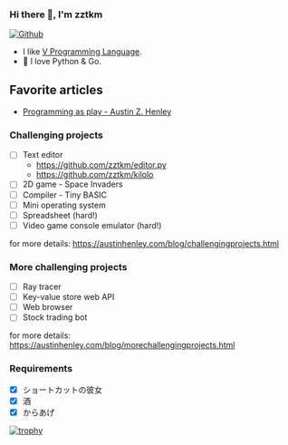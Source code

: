 ### Hi there 👋, I'm zztkm


[![Github](https://img.shields.io/github/followers/zztkm?label=Follow&style=social)](https://github.com/zztkm)


- I like [V Programming Language](https://github.com/vlang/v).
- 🌱 I love Python & Go.


## Favorite articles

- [Programming as play - Austin Z. Henley](https://austinhenley.com/blog/programmingasplay.html)


### Challenging projects

- [ ] Text editor
  - https://github.com/zztkm/editor.py
  - https://github.com/zztkm/kilolo
- [ ] 2D game - Space Invaders
- [ ] Compiler - Tiny BASIC
- [ ] Mini operating system
- [ ] Spreadsheet (hard!)
- [ ] Video game console emulator (hard!)

for more details: https://austinhenley.com/blog/challengingprojects.html

### More challenging projects

- [ ] Ray tracer
- [ ] Key-value store web API
- [ ] Web browser
- [ ] Stock trading bot

for more details: https://austinhenley.com/blog/morechallengingprojects.html

<!--
**zztkm/zztkm** is a ✨ _special_ ✨ repository because its `README.md` (this file) appears on your GitHub profile.

Here are some ideas to get you started:

- 🔭 I’m currently working on ...
- 🌱 I’m currently learning ...
- 👯 I’m looking to collaborate on ...
- 🤔 I’m looking for help with ...
- 💬 Ask me about ...
- 📫 How to reach me: ...
- 😄 Pronouns: ...
- ⚡ Fun fact: ...
-->

### Requirements

- [X] ショートカットの彼女
- [x] 酒
- [x] からあげ

[![trophy](https://github-profile-trophy.vercel.app/?username=zztkm&theme=onedark)](https://github.com/ryo-ma/github-profile-trophy)
